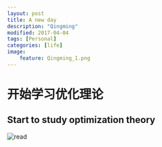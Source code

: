 ```yaml
---
layout: post
title: A new day
description: "Qingming"
modified: 2017-04-04
tags: [Personal]
categories: [life]
image:
    feature: Qingming_1.png
---
```

# 开始学习优化理论 #
## Start to study optimization theory ##

![read](https://cdn2.iconfinder.com/data/icons/despicable-me-2-minions/128/Minion-reading-icon.png)